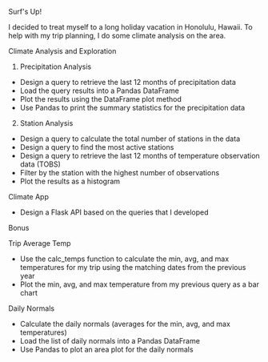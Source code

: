 Surf's Up!

I decided to treat myself to a long holiday vacation in Honolulu, Hawaii. To help with my trip planning, I do some climate analysis on the area. 

Climate Analysis and Exploration

1. Precipitation Analysis
- Design a query to retrieve the last 12 months of precipitation data
- Load the query results into a Pandas DataFrame
- Plot the results using the DataFrame plot method
- Use Pandas to print the summary statistics for the precipitation data

2. Station Analysis
- Design a query to calculate the total number of stations in the data
- Design a query to find the most active stations
- Design a query to retrieve the last 12 months of temperature observation data (TOBS)
- Filter by the station with the highest number of observations
- Plot the results as a histogram

Climate App

- Design a Flask API based on the queries that I developed

Bonus

Trip Average Temp
- Use the calc_temps function to calculate the min, avg, and max temperatures for my trip using the matching dates from the previous year 
- Plot the min, avg, and max temperature from my previous query as a bar chart

Daily Normals
- Calculate the daily normals (averages for the min, avg, and max temperatures) 
- Load the list of daily normals into a Pandas DataFrame
- Use Pandas to plot an area plot for the daily normals